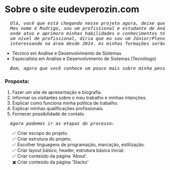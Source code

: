 <h1>Sobre o site eudevperozin.com</h1>
<pre>
  <i>Olá, você que está chegando nesse projeto agora, deixe que eu me apresente um pouco.</i>
  <i>Meu nome é Rodrigo, sou um profissional e estudante de Análise e Desenvolvimento de sistemas,</i>
  <i>onde atuo e aprimoro minhas habilidades e conhecimentos técnicos. Se eu fosse me classificar em</i>
  <i>um nível de profissional, diria que eu sou um Júnior/Pleno, até porquê venho estudando e me </i>
  <i>interessando na área desde 2014. As minhas formações serão citadas no tópico abaixo: </i>
</pre>
<ul>
  <li>Técnico em Análise e Desenvolvimento de Sistemas</li>
  <li>Especialista em Análise e Desenvolvimento de Sistemas (Tecnólogo)</li>
</ul>
<pre>
  <i>Bom, agora que você conhece um pouco mais sobre minha pessoa, vamos falar sobre este projeto:</i>
</pre>
<h3>Proposta: </h3>
<ol>
  <li>Fazer um site de apresentação e biografia.</li>
  <li>Informar os visitantes sobre o meu trabalho e minhas intenções.</li>
  <li>Explicar como funciona minha política de trabalho.</li>
  <li>Explicar minhas qualificações profissionais.</li>
  <li>Fornecer possibilidade de contato.</li>
</ol>
<pre>
  <i>Agora podemos ir as etapas do processo: </i>
</pre>

<ul>
  ✅ Criar escopo do projeto.<br>
  ✅ Criar estrutura do projeto.<br>
  ✅ Escolher linguagens de programação, marcação, estilização.<br>
  ✅ Criar layout básico, header, estrutura básica inicial.<br>
  ✅ Criar conteúdo da página 'About'.<br>
  ✖️ Criar conteúdo da página 'Stacks'<br>
</ul>
